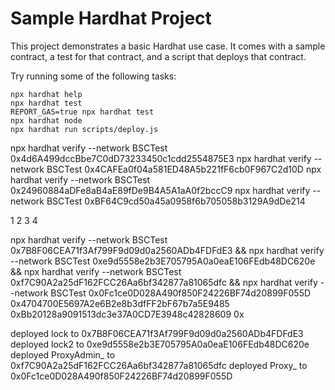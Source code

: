 # Sample Hardhat Project

This project demonstrates a basic Hardhat use case. It comes with a sample contract, a test for that contract, and a script that deploys that contract.

Try running some of the following tasks:

```shell
npx hardhat help
npx hardhat test
REPORT_GAS=true npx hardhat test
npx hardhat node
npx hardhat run scripts/deploy.js
```
npx hardhat verify --network BSCTest 0x4d6A499dccBbe7C0dD73233450c1cdd2554875E3
npx hardhat verify --network BSCTest 0x4CAFEa0f04a581ED48A5b221fF6cb0F967C2d10D
npx hardhat verify --network BSCTest 0x24960884aDFe8aB4aE89fDe9B4A5A1aA0f2bccC9
npx hardhat verify --network BSCTest 0xBF64C9cd50a45a0958f6b705058b3129A9dDe214


1
2
3
4



npx hardhat verify --network BSCTest 0x7B8F06CEA71f3Af799F9d09d0a2560ADb4FDFdE3 && npx hardhat verify --network BSCTest 0xe9d5558e2b3E705795A0a0eaE106FEdb48DC620e && npx hardhat verify --network BSCTest 0xf7C90A2a25dF162FCC26Aa6bf342877a81065dfc && npx hardhat verify --network BSCTest 0x0Fc1ce0D028A490f850F24226BF74d20899F055D 0x4704700E5697A2e6B2e8b3dfFF2bF67b7a5E9485 0xBb20128a9091513dc3e37A0CD7E3948c42828609 0x


deployed lock to 0x7B8F06CEA71f3Af799F9d09d0a2560ADb4FDFdE3
deployed lock2 to 0xe9d5558e2b3E705795A0a0eaE106FEdb48DC620e
deployed ProxyAdmin_ to 0xf7C90A2a25dF162FCC26Aa6bf342877a81065dfc
deployed Proxy_ to 0x0Fc1ce0D028A490f850F24226BF74d20899F055D